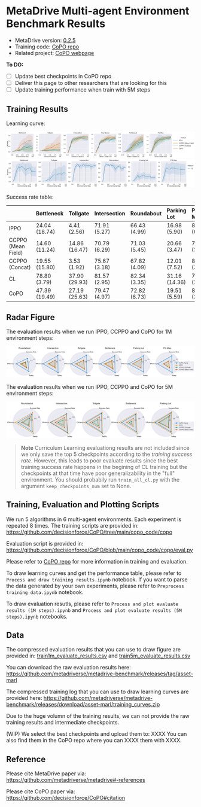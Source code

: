 # MetaDrive Multi-agent Environment Benchmark Results



* MetaDrive version: [0.2.5](https://github.com/metadriverse/metadrive/tree/releases/0.2.5)
* Training code: [CoPO repo](https://github.com/decisionforce/CoPO)
* Related project: [CoPO webpage](https://decisionforce.github.io/CoPO/)

**To DO:**

- [ ] Update best checkpoints in CoPO repo
- [ ] Deliver this page to other researchers that are looking for this
- [ ] Update training performance when train with 5M steps

## Training Results

Learning curve:

![](figs/learning_curve.png)
![](figs/cl_learning_curve.png)

Success rate table:

|                    | Bottleneck    | Tollgate      | Intersection   | Roundabout   | Parking Lot   | PG Map        |
|:-------------------|:--------------|:--------------|:---------------|:-------------|:--------------|:--------------|
| IPPO               | 24.04 (18.74) | 4.41 (2.56)   | 71.91 (5.27)   | 66.43 (4.99) | 16.98 (5.90)  | 81.81 (6.50)  |
| CCPPO (Mean Field) | 14.60 (11.24) | 14.86 (16.47) | 70.79 (6.29)   | 71.03 (5.45) | 20.66 (3.47)  | 79.56 (3.92)  |
| CCPPO (Concat)     | 19.55 (15.80) | 3.53 (1.92)   | 75.67 (3.18)   | 67.82 (4.09) | 12.01 (7.52)  | 80.21 (3.58)  |
| CL                 | 78.80 (3.79)  | 37.90 (29.93) | 81.57 (2.95)   | 82.34 (3.35) | 31.16 (14.36) | 77.82 (24.85) |
| CoPO               | 47.39 (19.49) | 27.19 (25.63) | 79.47 (4.97)   | 72.82 (6.73) | 19.51 (5.59)  | 83.40 (3.13)  |


## Radar Figure

The evaluation results when we run IPPO, CCPPO and CoPO for 1M environment steps:

![](figs/evaluate_result_1m.png)

The evaluation results when we run IPPO, CCPPO and CoPO for 5M environment steps:

![](figs/evaluate_result_5m.png)

> **Note**
> Curriculum Learning evaluationg results are not included since we only save the top 5 checkpoints according to the *training success rate*. However, this leads to poor evaluate results since the best training success rate happens in the begining of CL training but the checkpoints at that time have poor generalizability in the "full" environment. You should probabily run `train_all_cl.py` with the argument `keep_checkpoints_num` set to None.


## Training, Evaluation and Plotting Scripts


We run 5 algorithms in 6 multi-agent environments. Each experiment is repeated 8 times. The training scripts are provided in:  https://github.com/decisionforce/CoPO/tree/main/copo_code/copo

Evaluation script is provided in:  https://github.com/decisionforce/CoPO/blob/main/copo_code/copo/eval.py

Please refer to [CoPO repo](https://decisionforce.github.io/CoPO/) for more information in training and evaluation.


To draw learning curves and get the performance table, please refer to `Process and draw training results.ipynb` notebook.
If you want to parse the data generated by your own experiments, please refer to `Preprocess training data.ipynb` notebook.

To draw evaluation resutls, please refer to `Process and plot evaluate results (1M steps).ipynb` and
`Process and plot evaluate results (5M steps).ipynb` notebooks.



## Data

The compressed evaluation results that you can use to draw figure are provided in: [train1m_evaluate_results.csv](train1m_evaluate_results.csv) and [train5m_evaluate_results.csv](train5m_evaluate_results.csv)

You can download the raw evaluation results here:  https://github.com/metadriverse/metadrive-benchmark/releases/tag/asset-marl

The compressed training log that you can use to draw learning curves are provided here: 
https://github.com/metadriverse/metadrive-benchmark/releases/download/asset-marl/training_curves.zip


Due to the huge volumn of the training results, we can not provide the raw training results and intermediate checkpoints.


(WIP) We select the best checkpoints and upload them to:  XXXX  You can also find them in the CoPO repo where you can XXXX them with XXXX.



## Reference

Please cite MetaDrive paper via: https://github.com/metadriverse/metadrive#-references

Please cite CoPO paper via: https://github.com/decisionforce/CoPO#citation
